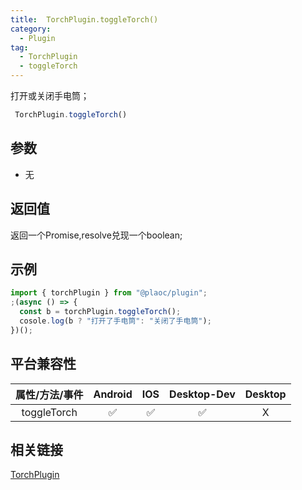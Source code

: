 ```yaml
---
title:  TorchPlugin.toggleTorch()
category:
  - Plugin
tag:
  - TorchPlugin
  - toggleTorch
---
```


打开或关闭手电筒；

```js
 TorchPlugin.toggleTorch()
```

## 参数

  - 无

## 返回值

  返回一个Promise,resolve兑现一个boolean;

## 示例
```js
import { torchPlugin } from "@plaoc/plugin";
;(async () => {
  const b = torchPlugin.toggleTorch();
  cosole.log(b ? "打开了手电筒": "关闭了手电筒");
})();
```

## 平台兼容性

| 属性/方法/事件 | Android | IOS | Desktop-Dev | Desktop |
|:------------:|:-------:|:---:|:-----------:|:-------:|
| toggleTorch  | ✅       | ✅  | ✅          | X       |

## 相关链接

[TorchPlugin](./index.md)


